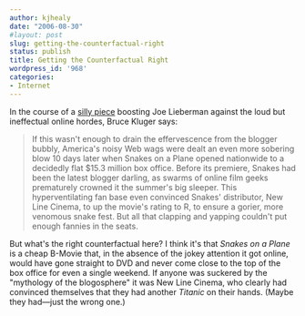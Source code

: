```yaml
---
author: kjhealy
date: "2006-08-30"
#layout: post
slug: getting-the-counterfactual-right
status: publish
title: Getting the Counterfactual Right
wordpress_id: '968'
categories:
- Internet
---
```


In the course of a [silly piece](http://www.usatoday.com/printedition/news/20060830/opcom30.art.htm) boosting Joe Lieberman against the loud but ineffectual online hordes, Bruce Kluger says:

> If this wasn't enough to drain the effervescence from the blogger bubbly, America's noisy Web wags were dealt an even more sobering blow 10 days later when Snakes on a Plane opened nationwide to a decidedly flat $15.3 million box office. Before its premiere, Snakes had been the latest blogger darling, as swarms of online film geeks prematurely crowned it the summer's big sleeper. This hyperventilating fan base even convinced Snakes' distributor, New Line Cinema, to up the movie's rating to R, to ensure a gorier, more venomous snake fest. But all that clapping and yapping couldn't put enough fannies in the seats.

But what's the right counterfactual here? I think it's that *Snakes on a Plane* is a cheap B-Movie that, in the absence of the jokey attention it got online, would have gone straight to DVD and never come close to the top of the box office for even a single weekend. If anyone was suckered by the "mythology of the blogosphere" it was New Line Cinema, who clearly had convinced themselves that they had another *Titanic* on their hands. (Maybe they had—just the wrong one.)
